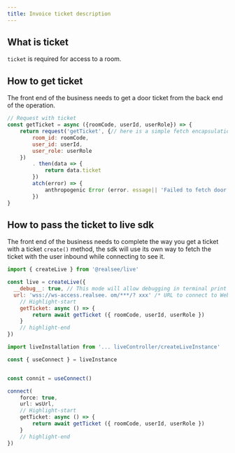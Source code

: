 ```yaml
---
title: Invoice ticket description
---
```


## What is ticket

`ticket` is required for access to a room.

## How to get ticket

The front end of the business needs to get a door ticket from the back end of the operation.

```js title="示例 getTicket 获取方法"
// Request with ticket
const getTicket = async ({roomCode, userId, userRole}) => {
    return request('getTicket', {// here is a simple fetch encapsulation without extra processing.
        room_id: roomCode,
        user_id: userId,
        user_role: userRole
    })
        . then(data => {
            return data.ticket
        })
        atch(error) => {
            anthropogenic Error (error. essage|| 'Failed to fetch door ticket')
        })
}
```

## How to pass the ticket to live sdk

The front end of the business needs to complete the way you get a ticket with a ticket `create()` method, the sdk will use its own way to fetch the ticket with the user inbound while connecting to see it.

```js title="在 live 实例初始化时传入"
import { createLive } from '@realsee/live'

const live = createLive({
  __debug__: true, // This mode will allow debugging in terminal print logs, which is recommended when developing.
  url: 'wss://ws-access.realsee. om/***/? xxx' /* URL to connect to WebSocket services, get */ from your backend */
    // Highlight-start
    getTicket: async () => {
        return await getTicket ({ roomCode, userId, userRole })
    }
    // highlight-end
})
```

```js title="在 connect 连接带看时传入"
import liveInstallation from '... liveController/createLiveInstance'

const { useConnect } = liveInstance


const connit = useConnect()

connect(
    force: true,
    url: wsUrl,
    // Highlight-start
    getTicket: async () => {
        return await getTicket ({ roomCode, userId, userRole })
    }
    // highlight-end
})
```
